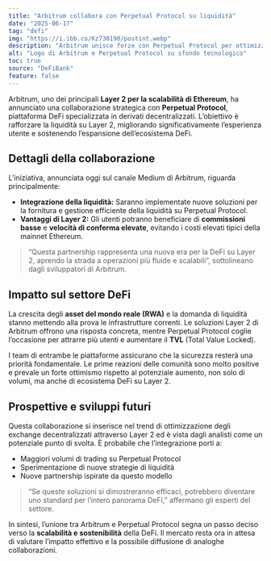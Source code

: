 ```yaml
---
title: "Arbitrum collabora con Perpetual Protocol su liquidità"
date: "2025-06-17"
tag: "defi"
img: "https://i.ibb.co/Kz730190/postint.webp"
description: "Arbitrum unisce forze con Perpetual Protocol per ottimizzare la liquidità su Layer 2"
alt: "Logo di Arbitrum e Perpetual Protocol su sfondo tecnologico"
toc: true
source: "DeFiBank"
feature: false
---
```


Arbitrum, uno dei principali **Layer 2 per la scalabilità di Ethereum**, ha annunciato una collaborazione strategica con **Perpetual Protocol**, piattaforma DeFi specializzata in derivati decentralizzati. L’obiettivo è rafforzare la liquidità su Layer 2, migliorando significativamente l’esperienza utente e sostenendo l’espansione dell’ecosistema DeFi.

## Dettagli della collaborazione

L’iniziativa, annunciata oggi sul canale Medium di Arbitrum, riguarda principalmente:
- **Integrazione della liquidità:** Saranno implementate nuove soluzioni per la fornitura e gestione efficiente della liquidità su Perpetual Protocol.
- **Vantaggi di Layer 2:** Gli utenti potranno beneficiare di **commissioni basse** e **velocità di conferma elevate**, evitando i costi elevati tipici della mainnet Ethereum.

> “Questa partnership rappresenta una nuova era per la DeFi su Layer 2, aprendo la strada a operazioni più fluide e scalabili”, sottolineano dagli sviluppatori di Arbitrum.

## Impatto sul settore DeFi

La crescita degli **asset del mondo reale (RWA)** e la domanda di liquidità stanno mettendo alla prova le infrastrutture correnti. Le soluzioni Layer 2 di Arbitrum offrono una risposta concreta, mentre Perpetual Protocol coglie l’occasione per attrarre più utenti e aumentare il **TVL** (Total Value Locked).

I team di entrambe le piattaforme assicurano che la sicurezza resterà una priorità fondamentale. Le prime reazioni delle comunità sono molto positive e prevale un forte ottimismo rispetto al potenziale aumento, non solo di volumi, ma anche di ecosistema DeFi su Layer 2.

## Prospettive e sviluppi futuri

Questa collaborazione si inserisce nel trend di ottimizzazione degli exchange decentralizzati attraverso Layer 2 ed è vista dagli analisti come un potenziale punto di svolta. È probabile che l’integrazione porti a:
- Maggiori volumi di trading su Perpetual Protocol
- Sperimentazione di nuove strategie di liquidità
- Nuove partnership ispirate da questo modello

> “Se queste soluzioni si dimostreranno efficaci, potrebbero diventare uno standard per l’intero panorama DeFi,” affermano gli esperti del settore.

In sintesi, l’unione tra Arbitrum e Perpetual Protocol segna un passo deciso verso la **scalabilità e sostenibilità** della DeFi. Il mercato resta ora in attesa di valutare l’impatto effettivo e la possibile diffusione di analoghe collaborazioni.